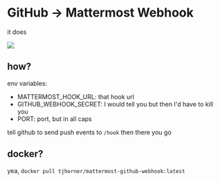# GitHub -> Mattermost Webhook

it does

![](https://user-images.githubusercontent.com/2646487/53059921-7e816680-346d-11e9-89e2-6b2f9e6540c3.png)

## how?

env variables:

- MATTERMOST_HOOK_URL: that hook url
- GITHUB_WEBHOOK_SECRET: I would tell you but then I'd have to kill you
- PORT: port, but in all caps

tell github to send push events to `/hook` then there you go

## docker?

yea, `docker pull tjhorner/mattermost-github-webhook:latest`